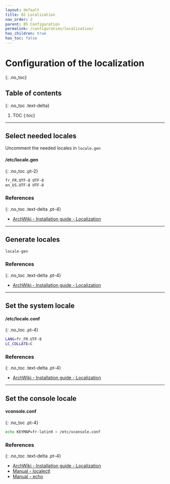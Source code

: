 ```yaml
---
layout: default
title: 02 Localization
nav_order: 2
parent: 05 Configuration
permalink: /configuration/localization/
has_children: true
has_toc: false
---
```


# Configuration of the localization
{: .no_toc}

## Table of contents
{: .no_toc .text-delta}

1. TOC
{:toc}

---

## Select needed locales

Uncomment the needed locales in `locale.gen`

#### /etc/locale.gen
{: .no_toc .pt-2}

```bash
fr_FR.UTF-8 UTF-8
en_US.UTF-8 UTF-8
```

### References
{: .no_toc .text-delta .pt-4}

- [ArchWiki - Installation guide - Localization](https://wiki.archlinux.org/index.php/Installation_guide#Localization)

---

## Generate locales

```bash
locale-gen
```

### References
{: .no_toc .text-delta .pt-4}

- [ArchWiki - Installation guide - Localization](https://wiki.archlinux.org/index.php/Installation_guide#Localization)

---

## Set the system locale

#### /etc/locale.conf
{: .no_toc .pt-4}

```bash
LANG=fr_FR.UTF-8
LC_COLLATE=C
```

### References
{: .no_toc .text-delta .pt-4}

- [ArchWiki - Installation guide - Localization](https://wiki.archlinux.org/index.php/Installation_guide#Localization)

---

## Set the console locale

#### vconsole.conf
{: .no_toc .pt-4}

```bash
echo KEYMAP=fr-latin9 > /etc/vconsole.conf
```

### References
{: .no_toc .text-delta .pt-4}

- [ArchWiki - Installation guide - Localization](https://wiki.archlinux.org/index.php/Installation_guide#Localization)
- [Manual - localectl](https://jlk.fjfi.cvut.cz/arch/manpages/man/core/systemd/localectl.1.en)
- [Manual - echo](https://jlk.fjfi.cvut.cz/arch/manpages/man/core/coreutils/echo.1.en)
